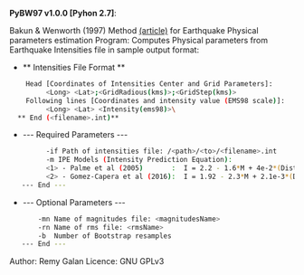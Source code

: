 **PyBW97 v1.0.0 [Pyhon 2.7]**:

Bakun & Wenworth (1997) Method [(article)](http://usuarios.geofisica.unam.mx/cruz/Sismociones_Libres/Biblio_Sismocion/Bakun_and_Wentworth_BSSA_1997.pdf) for Earthquake Physical parameters estimation Program:
Computes Physical parameters from Earthquake Intensities file in sample output format:

* ** Intensities File Format **
```bash
    Head [Coordinates of Intensities Center and Grid Parameters]:
         <Long> <Lat>;<GridRadious(kms)>;<GridStep(kms)>
    Following lines [Coordinates and intensity value (EMS98 scale)]:
         <Long> <Lat> <Intensity(ems98)>\
  ** End (<filename>.int)**
```
*  --- Required Parameters ---
```bash
         -if Path of intensities file: /<path>/<to>/<filename>.int
         -m IPE Models (Intensity Prediction Equation):
         <1> - Palme et al (2005)       :  I = 2.2 - 1.6*M + 4e-2*(Dist) + 0*(LogDist)
         <2> - Gomez-Capera et al (2016):  I = 1.92 - 2.3*M + 2.1e-3*(Dist) + 3.68*(LogDist)
   --- End ---
```   
*  --- Optional Parameters ---
```bash
       -mn Name of magnitudes file: <magnitudesName>
       -rn Name of rms file: <rmsName>
       -b  Number of Bootstrap resamples
   --- End ---
```
Author: Remy Galan
Licence: GNU GPLv3

